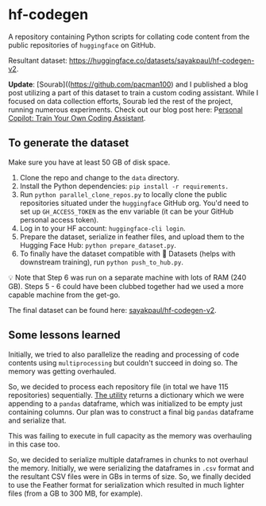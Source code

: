 # hf-codegen

A repository containing Python scripts for collating code content from the public repositories of `huggingface` on GitHub. 

Resultant dataset: https://huggingface.co/datasets/sayakpaul/hf-codegen-v2. 

**Update**: [Sourab]((https://github.com/pacman100) and I published a blog post utilizing a part of this dataset to train a custom coding assistant. While I focused on data collection efforts, Sourab led the rest of the project, running numerous experiments. Check out our blog post here: P[ersonal Copilot: Train Your Own Coding Assistant](https://huggingface.co/blog/personal-copilot).

## To generate the dataset 

Make sure you have at least 50 GB of disk space.

1. Clone the repo and change to the `data` directory. 
2. Install the Python dependencies: `pip install -r requirements.`
3. Run `python parallel_clone_repos.py` to locally clone the public repositories situated under the `huggingface` GitHub org. You'd need to set up `GH_ACCESS_TOKEN` as the env variable (it can be your GitHub personal access token).
4. Log in to your HF account: `huggingface-cli login`.
5. Prepare the dataset, serialize in feather files, and upload them to the Hugging Face Hub: `python prepare_dataset.py`.
6. To finally have the dataset compatible with 🤗 Datasets (helps with downstream training), run `python push_to_hub.py`.

💡 Note that Step 6 was run on a separate machine with lots of RAM (240 GB). Steps 5 - 6 could have been clubbed together had we used a more capable machine from the get-go. 

The final dataset can be found here: [sayakpaul/hf-codegen-v2](https://hf.co/datasets/sayakpaul/hf-codegen-v2).

## Some lessons learned

Initially, we tried to also parallelize the reading and processing of code contents using `multiprocessing` but couldn't succeed in doing so. The memory was getting overhauled. 

So, we decided to process each repository file (in total we have 115 repositories) sequentially. [The utility](https://github.com/sayakpaul/hf-codegen/blob/c43da62dd95bd8ac1950bfc8e5c0cedbaf8d67a2/data/prepare_dataset.py#L75) returns a dictionary which we were appending to a `pandas` dataframe, which was initialized to be empty just containing columns. Our plan was to construct a final big `pandas` dataframe and serialize that.

This was failing to execute in full capacity as the memory was overhauling in this case too. 

So, we decided to serialize multiple dataframes in chunks to not overhaul the memory. Initially, we were serializing the dataframes in `.csv` format and the resultant CSV files were in GBs in terms of size. So, we finally decided to use the Feather format for serialization which resulted in much lighter files (from a GB to 300 MB, for example). 

